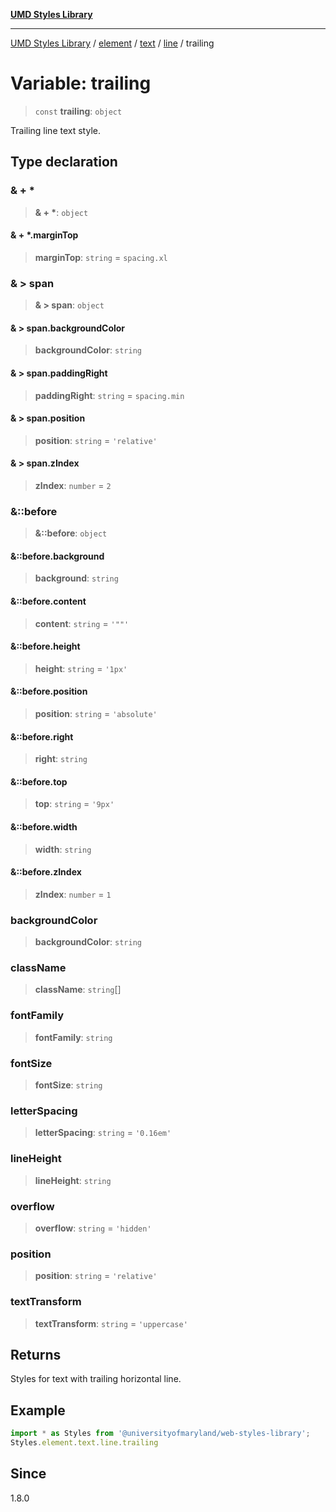 [**UMD Styles Library**](../../../../../../README.md)

***

[UMD Styles Library](../../../../../../README.md) / [element](../../../../../README.md) / [text](../../../README.md) / [line](../README.md) / trailing

# Variable: trailing

> `const` **trailing**: `object`

Trailing line text style.

## Type declaration

### & + \*

> **& + \***: `object`

#### & + \*.marginTop

> **marginTop**: `string` = `spacing.xl`

### & \> span

> **& \> span**: `object`

#### & \> span.backgroundColor

> **backgroundColor**: `string`

#### & \> span.paddingRight

> **paddingRight**: `string` = `spacing.min`

#### & \> span.position

> **position**: `string` = `'relative'`

#### & \> span.zIndex

> **zIndex**: `number` = `2`

### &::before

> **&::before**: `object`

#### &::before.background

> **background**: `string`

#### &::before.content

> **content**: `string` = `'""'`

#### &::before.height

> **height**: `string` = `'1px'`

#### &::before.position

> **position**: `string` = `'absolute'`

#### &::before.right

> **right**: `string`

#### &::before.top

> **top**: `string` = `'9px'`

#### &::before.width

> **width**: `string`

#### &::before.zIndex

> **zIndex**: `number` = `1`

### backgroundColor

> **backgroundColor**: `string`

### className

> **className**: `string`[]

### fontFamily

> **fontFamily**: `string`

### fontSize

> **fontSize**: `string`

### letterSpacing

> **letterSpacing**: `string` = `'0.16em'`

### lineHeight

> **lineHeight**: `string`

### overflow

> **overflow**: `string` = `'hidden'`

### position

> **position**: `string` = `'relative'`

### textTransform

> **textTransform**: `string` = `'uppercase'`

## Returns

Styles for text with trailing horizontal line.

## Example

```typescript
import * as Styles from '@universityofmaryland/web-styles-library';
Styles.element.text.line.trailing
```

## Since

1.8.0
